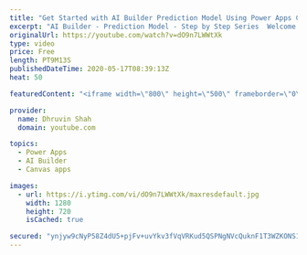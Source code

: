 ```yaml
---
title: "Get Started with AI Builder Prediction Model Using Power Apps Canvas App through Power Automate"
excerpt: "AI Builder - Prediction Model - Step by Step Series  Welcome to Power Platform AI Builder Series. In this series, we will be talking about one of the most important components of AI Builder which is – Prediction Model   During the first part of the series, we will be talking about What is Prediction"
originalUrl: https://youtube.com/watch?v=dO9n7LWWtXk
type: video
price: Free
length: PT9M13S
publishedDateTime: 2020-05-17T08:39:13Z
heat: 50

featuredContent: "<iframe width=\"800\" height=\"500\" frameborder=\"0\" src=\"https://www.youtube.com/embed/dO9n7LWWtXk\" allow=\"accelerometer; autoplay; encrypted-media; gyroscope; picture-in-picture\" allowfullscreen></iframe>"

provider:
  name: Dhruvin Shah
  domain: youtube.com

topics:
  - Power Apps
  - AI Builder
  - Canvas apps

images:
  - url: https://i.ytimg.com/vi/dO9n7LWWtXk/maxresdefault.jpg
    width: 1280
    height: 720
    isCached: true

secured: "ynjyw9cNyP58Z4dU5+pjFv+uvYkv3fVqVRKud5QSPNgNVcQuknF1T3WZKONS1LmSPq8aZ2UD0B1SFdc9WEhcEyhIUh4YyyhJJV2fQOd4v2uFjXYOrcTCm8oKZJ3BI7kPFAGj/cz9Qlp680RNTw3BQZbjnPTMEwYTiiKTKZUvQx7CnppQz4x5dDXewBXdTe21252fYtuBIxmodMWJ7T+mZtMe9mlfYV/MjvF8ROeOpRsn9NAY795gM+bleg67rRGPuBpCt9zxiQFJY2hkOqoe2hfyyl6nyVVvA3eCEf1sggfTRcRVtFUJO9HmjTd9ZarNLYYnIwGQsM9dTbA1FIAMMGFo3Y9b6cgc3abQFOonPgX75lVGttbLG90enAjqcToFsjJFzpQMI89JtLu7xGT7PA==;aeoqi6vCHRVGfjr5W4Btcg=="
---
```


